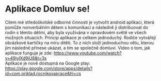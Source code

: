 # Aplikace Domluv se!
Cílem mé středoškolské odborné činnosti je vytvořit android aplikaci, která pomůže nonverbálním dětem s komunikací a následně ji distribuovat do rodin s těmito dětmi, aby byla využívána v opravdovém světě ve všech možných situacích. Princip aplikace je celkem jednoduchý. Rodiče vytvářejí obrázkové kartičky na míru dítěti. To z nich složí jednoduchou větu, kterou jim následně přinese ukázat, a tím se společně domluví.
Video o tom, jak aplikace funguje je zde: https://www.youtube.com/watch?v=49jylXd9iU8&t=3s
<br>
Aplikace je nově dostupná na Google play: https://play.google.com/store/apps/details?id=com.priklad.rocnikovaprace&hl=cs
